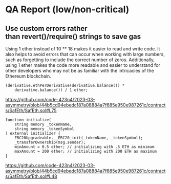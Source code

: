 # QA Report (low/non-critical)

##   Use custom errors rather than revert()/require() strings to save gas

Using 1 ether instead of 10 ** 18 makes it easier to read and write code. It also helps to avoid errors that can occur when working with large numbers, such as forgetting to include the correct number of zeros. Additionally, using 1 ether makes the code more readable and easier to understand for other developers who may not be as familiar with the intricacies of the Ethereum blockchain.

    (derivative.ethPerDerivative(derivative.balance()) *
        derivative.balance()) / 1 ether;

https://github.com/code-423n4/2023-03-asymmetry/blob/44b5cd94ebedc187a08884a7f685e950e987261c/contracts/SafEth/SafEth.sol#L75

    function initialize(
        string memory _tokenName,
        string memory _tokenSymbol
    ) external initializer {
        ERC20Upgradeable.__ERC20_init(_tokenName, _tokenSymbol);
        _transferOwnership(msg.sender);
        minAmount = 0.5 ether; // initializing with .5 ETH as minimum
        maxAmount = 200 ether; // initializing with 200 ETH as maximum
    }

https://github.com/code-423n4/2023-03-asymmetry/blob/44b5cd94ebedc187a08884a7f685e950e987261c/contracts/SafEth/SafEth.sol#L48